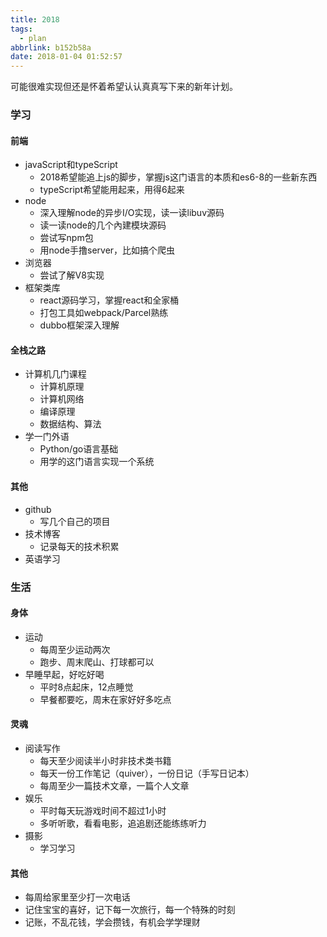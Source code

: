 ```yaml
---
title: 2018
tags:
  - plan
abbrlink: b152b58a
date: 2018-01-04 01:52:57
---
```


可能很难实现但还是怀着希望认认真真写下来的新年计划。
<!-- more -->

### 学习

#### 前端

  - javaScript和typeScript
    - 2018希望能追上js的脚步，掌握js这门语言的本质和es6-8的一些新东西
    - typeScript希望能用起来，用得6起来
  - node
    - 深入理解node的异步I/O实现，读一读libuv源码
    - 读一读node的几个內建模块源码
    - 尝试写npm包
    - 用node手撸server，比如搞个爬虫
  - 浏览器
    - 尝试了解V8实现
  - 框架类库
    - react源码学习，掌握react和全家桶
    - 打包工具如webpack/Parcel熟练
    - dubbo框架深入理解

#### 全栈之路

  - 计算机几门课程
    - 计算机原理
    - 计算机网络
    - 编译原理
    - 数据结构、算法
  - 学一门外语
    - Python/go语言基础
    - 用学的这门语言实现一个系统

#### 其他
  - github
    - 写几个自己的项目
  - 技术博客
    - 记录每天的技术积累
  - 英语学习

### 生活

#### 身体

  - 运动
    - 每周至少运动两次
    - 跑步、周末爬山、打球都可以
  - 早睡早起，好吃好喝
    - 平时8点起床，12点睡觉
    - 早餐都要吃，周末在家好好多吃点

#### 灵魂

  - 阅读写作
    - 每天至少阅读半小时非技术类书籍
    - 每天一份工作笔记（quiver），一份日记（手写日记本）
    - 每周至少一篇技术文章，一篇个人文章
  - 娱乐
    - 平时每天玩游戏时间不超过1小时
    - 多听听歌，看看电影，追追剧还能练练听力
  - 摄影
    - 学习学习

#### 其他

  - 每周给家里至少打一次电话
  - 记住宝宝的喜好，记下每一次旅行，每一个特殊的时刻
  - 记账，不乱花钱，学会攒钱，有机会学学理财



